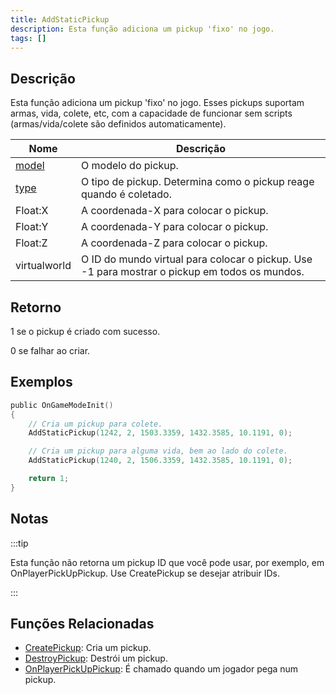 ```yaml
---
title: AddStaticPickup
description: Esta função adiciona um pickup 'fixo' no jogo.
tags: []
---
```


## Descrição

Esta função adiciona um pickup 'fixo' no jogo. Esses pickups suportam armas, vida, colete, etc, com a capacidade de funcionar sem scripts (armas/vida/colete são definidos automaticamente).

| Nome                                | Descrição                                                                         |
| ----------------------------------- | ----------------------------------------------------------------------------------- |
| [model](../resources/pickupids.md)  | O modelo do pickup.                                                                           |
| [type](../resources/pickuptypes.md) | O tipo de pickup. Determina como o pickup reage quando é coletado.                            |
| Float:X                             | A coordenada-X para colocar o pickup.                                                         |
| Float:Y                             | A coordenada-Y para colocar o pickup.                                                         |
| Float:Z                             | A coordenada-Z para colocar o pickup.                                                         |
| virtualworld                        | O ID do mundo virtual para colocar o pickup. Use -1 para mostrar o pickup em todos os mundos. |

## Retorno

1 se o pickup é criado com sucesso.

0 se falhar ao criar.

## Exemplos

```c
public OnGameModeInit()
{
    // Cria um pickup para colete. 
    AddStaticPickup(1242, 2, 1503.3359, 1432.3585, 10.1191, 0);

    // Cria um pickup para alguma vida, bem ao lado do colete. 
    AddStaticPickup(1240, 2, 1506.3359, 1432.3585, 10.1191, 0);

    return 1;
}
```

## Notas

:::tip

Esta função não retorna um pickup ID que você pode usar, por exemplo, em OnPlayerPickUpPickup. Use CreatePickup se desejar atribuir IDs.

:::

## Funções Relacionadas

- [CreatePickup](CreatePickup.md): Cria um pickup.
- [DestroyPickup](DestroyPickup.md): Destrói um pickup.
- [OnPlayerPickUpPickup](../callbacks/OnPlayerPickUpPickup.md): É chamado quando um jogador pega num pickup.
